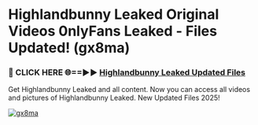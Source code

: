 # Highlandbunny Leaked Original Videos 0nlyFans Leaked - Files Updated! (gx8ma)

<h3>🔴 CLICK HERE 🌐==►► <a href="https://tinyurl.com/ehrbuxhb" rel="nofollow">Highlandbunny Leaked Updated Files</a></h3>

Get Highlandbunny Leaked and all content. Now you can access all videos and pictures of Highlandbunny Leaked. New Updated Files 2025!

[![gx8ma](https://i.imgur.com/lVYEuWS.gif)](https://tinyurl.com/ehrbuxhb)
